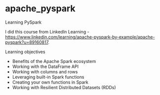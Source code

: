 # apache_pyspark
Learning PySpark

I did this course from LinkedIn Learning - https://www.linkedin.com/learning/apache-pyspark-by-example/apache-pyspark?u=89160817.

Learning objectives
* Benefits of the Apache Spark ecosystem
* Working with the DataFrame API
* Working with columns and rows
* Leveraging built-in Spark functions
* Creating your own functions in Spark
* Working with Resilient Distributed Datasets (RDDs)

